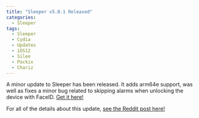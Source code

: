```yaml
---
title: "Sleeper v5.0.1 Released"
categories:
  - Sleeper
tags:
  - Sleeper
  - Cydia
  - Updates
  - iOS12
  - Sileo
  - Packix
  - Chariz
---
```


A minor update to Sleeper has been released.  It adds arm64e support, was well as fixes a minor bug related to skipping alarms when unlocking the device with FaceID.  [Get it here!](https://joshuaseltzer.github.io/sleeper/)

For all of the details about this update, [see the Reddit post here!](https://www.reddit.com/r/jailbreak/comments/bndmma/update_sleeper_501_now_available_includes_arm64e/)